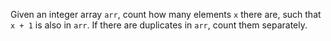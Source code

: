 Given an integer array `arr`, count how many elements `x` there are, such that `x + 1` is also in `arr`. If there are duplicates in `arr`, count them separately.